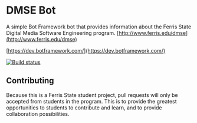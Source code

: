 # DMSE Bot
A simple Bot Framework bot that provides information about the Ferris State Digital Media Software Engineering program.
[http://www.ferris.edu/dmse](http://www.ferris.edu/dmse)

[https://dev.botframework.com/](https://dev.botframework.com/)

[![Build status](https://ci.appveyor.com/api/projects/status/urp8age6six06e05?svg=true)](https://ci.appveyor.com/project/KallynGowdy/dmsebot)

## Contributing

Because this is a Ferris State student project, pull requests will only be accepted from students in the program. This is to provide the greatest opportunities to students to contribute and learn, and to provide collaboration possibilities.
